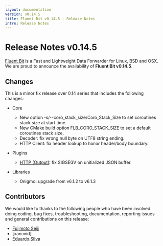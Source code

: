 ```yaml
---
layout: documentation
version: v0.14.5
title: Fluent Bit v0.14.5 - Release Notes
intro: Release Notes
---
```


# Release Notes v0.14.5

[Fluent Bit](http://fluentbit.io) is a Fast and Lightweight Data Forwarder for Linux, BSD and OSX. We are proud to announce the availability of __Fluent Bit v0.14.5__.

## Changes

This is a minor fix release over 0.14 series that includes the following changes:

 - Core
     - New option -s/--coro_stack_size/Coro_Stack_Size to set coroutines stack size at start time.
     - New CMake build option FLB_CORO_STACK_SIZE to set a default coroutines stack size.
     - Decoder: fix wrong null byte on UTF8 string ending.
     - HTTP Client: fix header lookup to honor header/body boundary.

 - Plugins
     - [HTTP (Output)](https://docs.fluentbit.io/manual/output/http): fix SIGSEGV on unitialized JSON buffer.

 - Libraries
     - Onigmo: upgrade from v6.1.2 to v6.1.3

## Contributors

We would like to thanks to the following people who have been involved doing coding, bug fixes, troubleshooting, documentation, reporting issues and general contributions on this release:

- [Fujimoto Seiji](https://github.com/fujimotos)
- [xanonid]
- [Eduardo Silva](https://github.com/edsiper)
